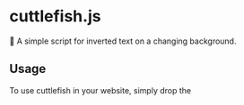 # cuttlefish.js
🦑 A simple script for inverted text on a changing background.

<h2>Usage</h2>
To use cuttlefish in your website, simply drop the <script> just inside your document's body tag, and change the background-color in the background.js file. The time blocks can be edited in the background.js file as well. 

```html
<body>
  <script type="text/javascript" src="background.js"></script>
  <script type="text/javascript" src="invert-text.js"></script>
</body>
```	
